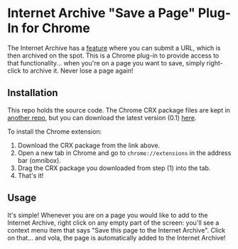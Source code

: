 # Internet Archive "Save a Page" Plug-In for Chrome

The Internet Archive has a [feature](https://archive.org/web/) where you can submit a URL, which is then archived on the spot. This is a Chrome plug-in to provide access to that functionality... when you're on a page you want to save, simply right-click to archive it. Never lose a page again!

## Installation

This repo holds the source code. The Chrome CRX package files are kept in [another repo](https://github.com/lintool/chrome-archive-this-page-crx), but you can download the latest version (0.1) [here](https://github.com/lintool/chrome-archive-this-page-crx/blob/master/chrome-archive-this-page-v0.1.crx?raw=true).

To install the Chrome extension:

1. Download the CRX package from the link above.
2. Open a new tab in Chrome and go to `chrome://extensions` in the address bar (omnibox).
3. Drag the CRX package you downloaded from step (1) into the tab.
4. That's it!

## Usage

It's simple! Whenever you are on a page you would like to add to the Internet Archive, right click on any empty part of the screen: you'll see a context menu item that says "Save this page to the Internet Archive". Click on that... and vola, the page is automatically added to the Internet Archive!
